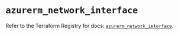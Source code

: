# `azurerm_network_interface`

Refer to the Terraform Registry for docs: [`azurerm_network_interface`](https://registry.terraform.io/providers/hashicorp/azurerm/3.104.0/docs/resources/network_interface).
